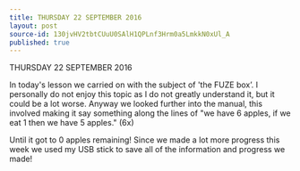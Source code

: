 ```yaml
---
title: THURSDAY 22 SEPTEMBER 2016
layout: post
source-id: 130jvHV2tbtCUuU0SAlH1QPLnf3Hrm0a5LmkkN0xUl_A
published: true
---
```

                                                          

THURSDAY 22 SEPTEMBER 2016

In today's lesson we carried on with the subject of 'the FUZE box’. I personally do not enjoy this topic as I do not greatly understand it, but it could be a lot worse. Anyway we looked further into the manual, this involved making it say something along the lines of "we have 6 apples, if we eat 1 then we have 5 apples." (6x)

Until it got to 0 apples remaining! Since we made a lot more progress this week we used my USB stick to save all of the information and progress we made!

